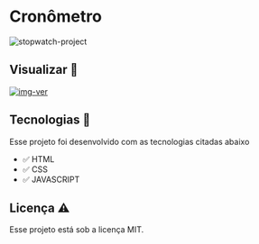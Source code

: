 # Cronômetro

![stopwatch-project](https://github.com/aleanrocha/projeto-cronometro/assets/109040443/17fb7d1c-130e-4a1e-a27b-b5592c55b044)

## Visualizar 🔎

<div>
  <a target="_blank" href="https://aleanrocha.github.io/projeto-cronometro/"><img alt="img-ver" src="https://img.shields.io/badge/Ver Projeto-262577?style=for-the-badge&logo=Ver&logoColor=white&labelColor=red"></a>
</div>

## Tecnologias 🚀

Esse projeto foi desenvolvido com as tecnologias citadas abaixo

- ✅ HTML
- ✅ CSS
- ✅ JAVASCRIPT

## Licença ⚠️

Esse projeto está sob a licença MIT.

